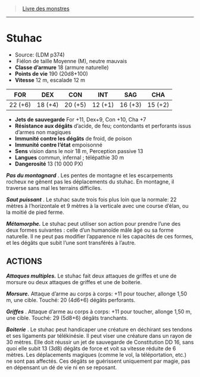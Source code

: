 ﻿> [Livre des monstres](tome_of_beasts.md)

---

# Stuhac

- Source: (LDM p374)
-  Fiélon de taille Moyenne (M), neutre mauvais
- **Classe d’armure** 18 (armure naturelle)
- **Points de vie** 190 (20d8+100)
- **Vitesse** 12 m, escalade 12 m

|FOR|DEX|CON|INT|SAG|CHA|
|---|---|---|---|---|---|
|22 (+6)|18 (+4)|20 (+5)|12 (+1)|16 (+3)|15 (+2)|

- **Jets de sauvegarde** For +11, Dex+9, Con +10, Cha +7
- **Résistance aux dégâts** d’acide, de feu; contondants et perforants issus d’armes non magiques
- **Immunité contre les dégâts** de froid, de poison
- **Immunité contre l’état** empoisonné
- **Sens** vision dans le noir 18 m, Perception passive 13
- **Langues** commun, infernal ; télépathie 30 m
- **Dangerosité** 13 (10 000 PX)

**_Pas du montagnard_** . Les pentes de montagne et les escarpements rocheux ne gênent pas les déplacements du stuhac. En montagne, il traverse sans mal les terrains difficiles.

**_Saut puissant_** . Le stuhac saute trois fois plus loin que la normale: 22 mètres à l’horizontale et 9 mètres à la verticale avec une course d’élan, ou la moitié de pied ferme.

**_Métamorphe._** Le stuhac peut utiliser son action pour prendre l’une des deux formes suivantes : celle d’un humanoïde mâle âgé ou sa forme naturelle. Il ne peut pas modifier l’apparence ni les capacités de ces formes, et les dégâts que subit l’une sont transférés à l’autre.

## ACTIONS

**_Attaques multiples._** Le stuhac fait deux attaques de griffes et une de morsure ou deux attaques de griffes et une de boiterie.

**_Morsure._** Attaque d’arme au corps à corps: +11 pour toucher, allonge 1,50 m, une cible. Touché: 20 (4d6+6) dégâts perforants.

**_Griffes_** . Attaque d’arme au corps à corps: +11 pour toucher, allonge 1,50 m, une cible. Touché: 29 (5d8+6) dégâts tranchants.

**_Boiterie_** . Le stuhac peut handicaper une créature en déchirant ses tendons et ses ligaments par télékinésie. Il peut viser une créature dans un rayon de 30 mètres. Elle doit réussir un jet de sauvegarde de Constitution DD 16, sans quoi elle subit 13 (3d8) dégâts de force et voit sa vitesse réduite de 6 mètres. Les déplacements magiques (comme le vol, la téléportation, etc.) ne sont pas affectés. Ces dégâts se guérissent uniquement par magie, pas en dépensant un dé de vie ni en se reposant.

